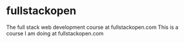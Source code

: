 # fullstackopen
The full stack web development course at fullstackopen.com
This is a course I am doing at fullstackopen.com

